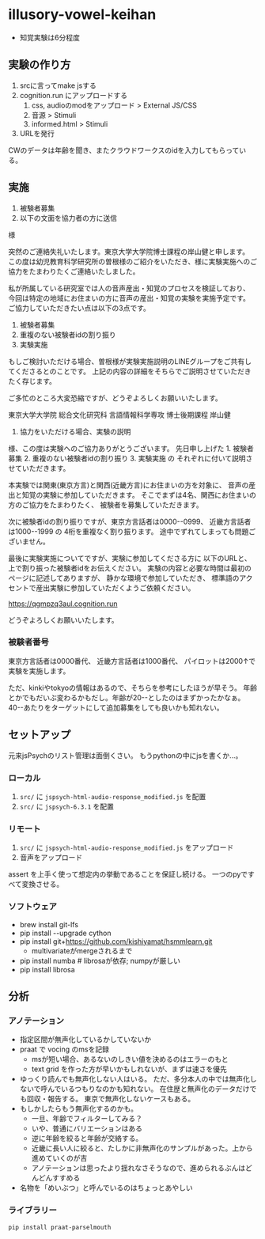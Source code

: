 # illusory-vowel-keihan

* 知覚実験は6分程度

## 実験の作り方

1. srcに言ってmake jsする
1. cognition.run にアップロードする
    1. css, audioのmodをアップロード > External JS/CSS
    1. 音源 > Stimuli
    1. informed.html > Stimuli
1. URLを発行

CWのデータは年齢を聞き、またクラウドワークスのidを入力してもらっている。

## 実施

1. 被験者募集
1. 以下の文面を協力者の方に送信

<name>様

突然のご連絡失礼いたします。東京大学大学院博士課程の岸山健と申します。
この度は幼児教育科学研究所の曽根様のご紹介をいただき、<name>様に実験実施へのご協力をたまわりたくご連絡いたしました。

私が所属している研究室では人の音声産出・知覚のプロセスを検証しており、
今回は特定の地域にお住まいの方に音声の産出・知覚の実験を実施予定です。
ご協力していただきたい点は以下の3点です。

1. 被験者募集
1. 重複のない被験者idの割り振り
1. 実験実施

もしご検討いただける場合、曽根様が実験実施説明のLINEグループをご共有してくださるとのことです。
上記の内容の詳細をそちらでご説明させていただきたく存じます。

ご多忙のところ大変恐縮ですが、どうぞよろしくお願いいたします。

東京大学大学院 総合文化研究科
言語情報科学専攻 博士後期課程
岸山健

1. 協力をいただける場合、実験の説明

<name>様、この度は実験へのご協力ありがとうございます。
先日申し上げた 1. 被験者募集 2. 重複のない被験者idの割り振り 3. 実験実施 の
それぞれに付いて説明させていただきます。

本実験では関東(東京方言)と関西(近畿方言)にお住まいの方を対象に、
音声の産出と知覚の実験に参加していただきます。
そこでまずは4名、関西にお住まいの方のご協力をたまわりたく、
被験者を募集していただきます。

次に被験者idの割り振りですが、東京方言話者は0000--0999、
近畿方言話者は1000--1999 の 4桁を重複なく割り振ります。
途中でずれてしまっても問題ございません。

最後に実験実施についてですが、実験に参加してくださる方に
以下のURLと、上で割り振った被験者idをお伝えください。
実験の内容と必要な時間は最初のページに記述してありますが、
静かな環境で参加していただき、
標準語のアクセントで産出実験に参加していただくようご依頼ください。

https://qgmpzq3aul.cognition.run

どうぞよろしくお願いいたします。

### 被験者番号

東京方言話者は0000番代、
近畿方言話者は1000番代、
パイロットは2000↑で実験を実施します。

ただ、kinkiやtokyoの情報はあるので、そちらを参考にしたほうが早そう。
年齢とかでもだいぶ変わるかもだし。年齢が20--としたのはまずかったかなぁ。
40--あたりをターゲットにして追加募集をしても良いかも知れない。

## セットアップ

元来jsPsychのリスト管理は面倒くさい。
もうpythonの中にjsを書くか...。

### ローカル

1. `src/` に `jspsych-html-audio-response_modified.js` を配置
1. `src/` に `jspsych-6.3.1` を配置

### リモート

1. `src/` に `jspsych-html-audio-response_modified.js` をアップロード
1. 音声をアップロード

assert を上手く使って想定内の挙動であることを保証し続ける。
一つのpyですべて変換させる。

### ソフトウェア

- brew install git-lfs
- pip install --upgrade cython
- pip install git+https://github.com/kishiyamat/hsmmlearn.git
    - multivariateがmergeされるまで
- pip install numba # librosaが依存; numpyが厳しい
- pip install librosa

## 分析


### アノテーション

- 指定区間が無声化しているかしていないか
- praat で vocing のmsを記録
    - msが短い場合、あるないのしきい値を決めるのはエラーのもと
    - text grid を作った方が早いかもしれないが、まずは速さを優先
- ゆっくり読んでも無声化しない人はいる。
  ただ、多分本人の中では無声化しないで呼んでいるつもりなのかも知れない。
  在住歴と無声化のデータだけでも回収・報告する。
  東京で無声化しないケースもある。
- もしかしたらもう無声化するのかも。
    - 一旦、年齢でフィルターしてみる？
    - いや、普通にバリエーションはある
    - 逆に年齢を絞ると年齢が交絡する。
    - 近畿に長い人に絞ると、たしかに非無声化のサンプルがあった。上から進めていくのが吉
    - アノテーションは思ったより揺れなさそうなので、進められるぶんはどんどんすすめる
- 名物を「めいぶつ」と呼んでいるのはちょっとあやしい

### ライブラリー

```
pip install praat-parselmouth
```



